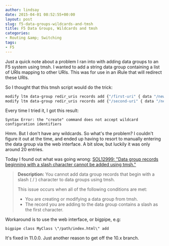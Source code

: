 ```yaml
---
author: lindsay
date: 2015-04-01 08:52:55+00:00
layout: post
slug: f5-data-groups-wildcards-and-tmsh
title: F5 Data Groups, Wildcards and tmsh
categories:
- Routing &amp; Switching
tags:
- F5
---
```


Just a quick note about a problem I ran into with adding data groups to an F5 system using tmsh. I wanted to add a string data group containing a list of URIs mapping to other URIs. This was for use in an iRule that will redirect these URIs.

So I thought that this tmsh script would do the trick:

```sh
modify ltm data-group redir_uris records add {"/first-uri" { data "/new-uri"}}
modify ltm data-group redir_uris records add {"/second-uri" { data "/new-uri"}}
```

Every time I tried it, I got this result:

```text
Syntax Error: the "create" command does not accept wildcard configuration identifiers
```

Hmm. But I don't have any wildcards. So what's the problem? I couldn't figure it out at the time, and ended up having to resort to manually entering the data group via the web interface. A bit slow, but luckily it was only around 20 entries.

Today I found out what was going wrong: [SOL12999: "Data group records beginning with a slash character cannot be added using tmsh."](https://support.f5.com/kb/en-us/solutions/public/12000/900/sol12999.html)

> **Description:** You cannot add data group records that begin with a slash ( / ) character to data groups using tmsh.
>
> This issue occurs when all of the following conditions are met:
>
> * You are creating or modifying a data group from tmsh.
> * The record you are adding to the data group contains a slash as the first character.

Workaround is to use the web interface, or bigpipe, e.g:

```text
bigpipe class MyClass \"/path/index.html\" add
```

It's fixed in 11.0.0. Just another reason to get off the 10.x branch.
